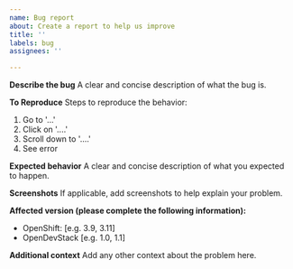 ```yaml
---
name: Bug report
about: Create a report to help us improve
title: ''
labels: bug
assignees: ''

---
```


**Describe the bug**
A clear and concise description of what the bug is.

**To Reproduce**
Steps to reproduce the behavior:
1. Go to '...'
2. Click on '....'
3. Scroll down to '....'
4. See error

**Expected behavior**
A clear and concise description of what you expected to happen.

**Screenshots**
If applicable, add screenshots to help explain your problem.

**Affected version (please complete the following information):**
 - OpenShift: [e.g. 3.9, 3.11]
 - OpenDevStack [e.g. 1.0, 1.1]

**Additional context**
Add any other context about the problem here.
